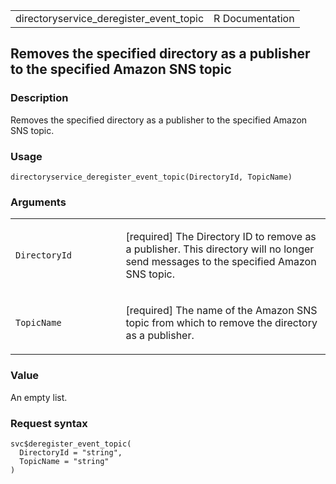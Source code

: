 <table style="width: 100%;">
<tbody>
<tr class="odd">
<td>directoryservice_deregister_event_topic</td>
<td style="text-align: right;">R Documentation</td>
</tr>
</tbody>
</table>

## Removes the specified directory as a publisher to the specified Amazon SNS topic

### Description

Removes the specified directory as a publisher to the specified Amazon
SNS topic.

### Usage

    directoryservice_deregister_event_topic(DirectoryId, TopicName)

### Arguments

<table>
<colgroup>
<col style="width: 35%" />
<col style="width: 65%" />
</colgroup>
<tbody>
<tr class="odd">
<td><code
id="directoryservice_deregister_event_topic_:_DirectoryId">DirectoryId</code></td>
<td><p>[required] The Directory ID to remove as a publisher. This
directory will no longer send messages to the specified Amazon SNS
topic.</p></td>
</tr>
<tr class="even">
<td><code
id="directoryservice_deregister_event_topic_:_TopicName">TopicName</code></td>
<td><p>[required] The name of the Amazon SNS topic from which to remove
the directory as a publisher.</p></td>
</tr>
</tbody>
</table>

### Value

An empty list.

### Request syntax

    svc$deregister_event_topic(
      DirectoryId = "string",
      TopicName = "string"
    )
